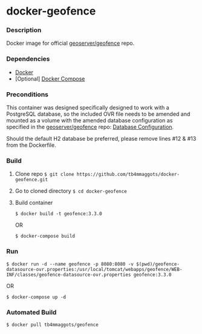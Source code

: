 # docker-geofence

### Description
Docker image for official [geoserver/geofence](https://github.com/geoserver/geofence) repo.

### Dependencies
- [Docker](https://www.docker.com/)
- [Optional] [Docker Compose](https://docs.docker.com/compose/)

### Preconditions
This container was designed specifically designed to work with a PostgreSQL database, so the included OVR file needs to be amended and 
mounted as a volume with the amended database configuration as specified in the [geoserver/geofence](https://github.com/geoserver/geofence) repo: [Database Configuration](https://github.com/geoserver/geofence/wiki/GeoFence-configuration#database-configuration). 

Should the default H2 database be preferred, please remove lines #12 & #13 from the Dockerfile.

### Build
1. Clone repo `$ git clone https://github.com/tb4mmaggots/docker-geofence.git`
2. Go to cloned directory `$ cd docker-geofence`
3. Build container

   `$ docker build -t geofence:3.3.0` 
   
   OR 
   
   `$ docker-compose build`

### Run
`$ docker run -d --name geofence -p 8080:8080 -v $(pwd)/geofence-datasource-ovr.properties:/usr/local/tomcat/webapps/geofence/WEB-INF/classes/geofence-datasource-ovr.properties geofence:3.3.0` 

OR 

`$ docker-compose up -d`

### Automated Build

`$ docker pull tb4mmaggots/geofence`
